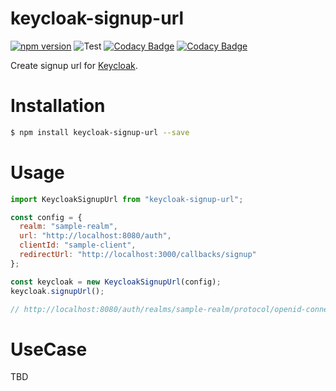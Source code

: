 # keycloak-signup-url

[![npm version](https://badge.fury.io/js/keycloak-signup-url.svg)](https://badge.fury.io/js/keycloak-signup-url)
![Test](https://github.com/onigra/keycloak-signup-url/workflows/Test/badge.svg)
[![Codacy Badge](https://app.codacy.com/project/badge/Grade/4477ce02246b4ede82d5bb2866e93401)](https://www.codacy.com/gh/onigra/keycloak-signup-url/dashboard?utm_source=github.com&amp;utm_medium=referral&amp;utm_content=onigra/keycloak-signup-url&amp;utm_campaign=Badge_Grade)
[![Codacy Badge](https://app.codacy.com/project/badge/Coverage/4477ce02246b4ede82d5bb2866e93401)](https://www.codacy.com/gh/onigra/keycloak-signup-url/dashboard?utm_source=github.com&utm_medium=referral&utm_content=onigra/keycloak-signup-url&utm_campaign=Badge_Coverage)

Create signup url for [Keycloak](https://www.keycloak.org/).

# Installation

```sh
$ npm install keycloak-signup-url --save
```

# Usage

```js
import KeycloakSignupUrl from "keycloak-signup-url";

const config = {
  realm: "sample-realm",
  url: "http://localhost:8080/auth",
  clientId: "sample-client",
  redirectUrl: "http://localhost:3000/callbacks/signup"
};

const keycloak = new KeycloakSignupUrl(config);
keycloak.signupUrl();

// http://localhost:8080/auth/realms/sample-realm/protocol/openid-connect/registrations?client_id=sample-client&redirect_uri=http%3A%2F%2Flocalhost%3A3000%2Fcallbacks%2Fsignup&scope=openid&state=d300138cf4de4f2cb226dbf40b0f5e4e&nonce=cd07e16ef94a41b688dd74cfa90cba22&response_mode=fragment&response_type=id_token%20token
```

# UseCase

TBD
